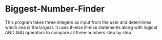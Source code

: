 # Biggest-Number-Finder
This program takes three integers as input from the user and determines which one is the largest. It uses if–else if–else statements along with logical AND (&amp;&amp;) operators to compare all three numbers step by step.
